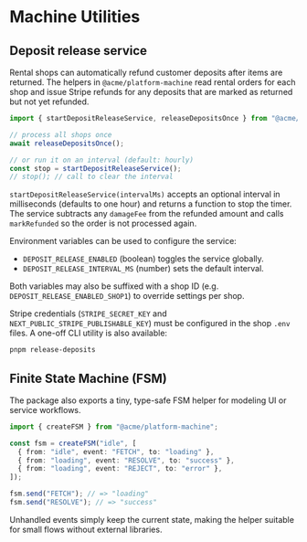 # Machine Utilities

## Deposit release service

Rental shops can automatically refund customer deposits after items are returned. The helpers in `@acme/platform-machine` read rental orders for each shop and issue Stripe refunds for any deposits that are marked as returned but not yet refunded.

```ts
import { startDepositReleaseService, releaseDepositsOnce } from "@acme/platform-machine";

// process all shops once
await releaseDepositsOnce();

// or run it on an interval (default: hourly)
const stop = startDepositReleaseService();
// stop(); // call to clear the interval
```

`startDepositReleaseService(intervalMs)` accepts an optional interval in milliseconds (defaults to one hour) and returns a function to stop the timer. The service subtracts any `damageFee` from the refunded amount and calls `markRefunded` so the order is not processed again.

Environment variables can be used to configure the service:

- `DEPOSIT_RELEASE_ENABLED` (boolean) toggles the service globally.
- `DEPOSIT_RELEASE_INTERVAL_MS` (number) sets the default interval.

Both variables may also be suffixed with a shop ID (e.g. `DEPOSIT_RELEASE_ENABLED_SHOP1`) to override settings per shop.

Stripe credentials (`STRIPE_SECRET_KEY` and `NEXT_PUBLIC_STRIPE_PUBLISHABLE_KEY`) must be configured in the shop `.env` files. A one-off CLI utility is also available:

```bash
pnpm release-deposits
```

## Finite State Machine (FSM)

The package also exports a tiny, type-safe FSM helper for modeling UI or service workflows.

```ts
import { createFSM } from "@acme/platform-machine";

const fsm = createFSM("idle", [
  { from: "idle", event: "FETCH", to: "loading" },
  { from: "loading", event: "RESOLVE", to: "success" },
  { from: "loading", event: "REJECT", to: "error" },
]);

fsm.send("FETCH"); // => "loading"
fsm.send("RESOLVE"); // => "success"
```

Unhandled events simply keep the current state, making the helper suitable for small flows without external libraries.
